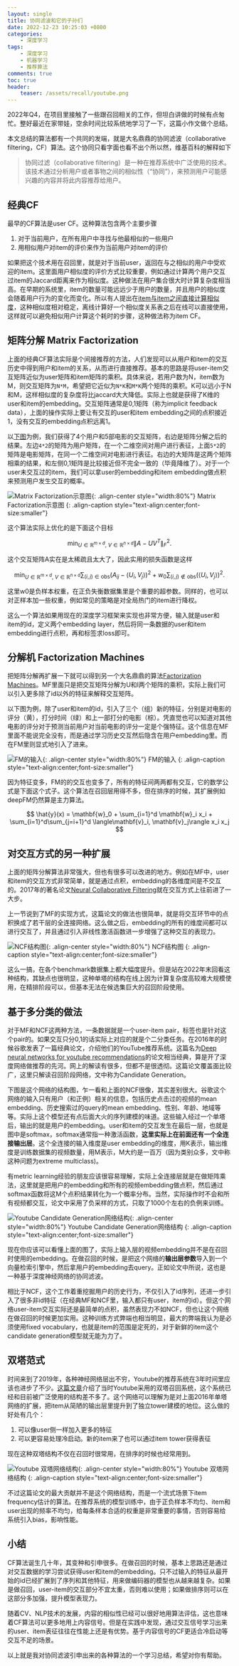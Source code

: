 ```yaml
---
layout: single
title: 协同滤波和它的子孙们
date: 2022-12-23 10:25:03 +0800
categories: 
    - 深度学习
tags: 
    - 深度学习
    - 机器学习
    - 推荐算法
comments: true
toc: true
header:
    teaser: /assets/recall/youtube.png
---
```


2022年Q4，在项目里接触了一些跟召回相关的工作，但坦白讲做的时候有点匆忙。整好最近在家带娃，空余时间比较系统地学习了一下，这篇小作文做个总结。

本文总结的算法都有一个共同的发端，就是大名鼎鼎的协同滤波（collaborative filtering，CF）算法。这个协同只看字面也看不出个所以然，维基百科的解释如下

> 协同过滤（collaborative filtering）是一种在推荐系统中广泛使用的技术。 该技术通过分析用户或者事物之间的相似性（“协同”），来预测用户可能感兴趣的内容并将此内容推荐给用户。

## 经典CF
最早的CF算法是user CF。这种算法包含两个主要步骤
1. 对于当前用户，在所有用户中寻找与他最相似的一些用户
2. 用相似用户对item的评价来作为当前用户对item的评价

如果把这个技术用在召回里，就是对于当前user，返回在与之相似的用户中受欢迎的item。这里面用户相似度的评价方式比较重要，例如通过计算两个用户交互过item的Jaccard距离来作为相似度。这种做法在用户集合很大时计算复杂度相当高。在早期的系统里，item的数量可能远远少于用户的数量，并且用户的相似度会随着用户行为的变化而变化。所以有人提出在[item与item之间直接计算相似度](https://www.cs.umd.edu/~samir/498/Amazon-Recommendations.pdf "Amazon.com Recommendations Item-to-Item Collaborative Filtering")，这种相似度相对稳定，离线计算好一个相似度关系表之后在线可以直接使用，这样就可以避免相似用户计算这个耗时的步骤，这种做法称为item CF。

## 矩阵分解 Matrix Factorization
上面的经典CF算法实际是个间接推荐的方法，人们发现可以从用户和item的交互历史中得到用户和item的关系，从而进行直接推荐。基本的思路是将user-item交互矩阵近似为user矩阵和item矩阵的乘积。具体来说，若用户数为N，item数为M，则交互矩阵为`N*M`，希望把它近似为`N*K`和`M*K`两个矩阵的乘积。K可以远小于N和M，这样相似度的复杂度将比jaccard大大降低。实际上也就是获得了K维的user和item的embedding。交互矩阵通常是0,1矩阵（称为implicit feedback data），上面的操作实际上要让有交互的user和item embedding之间的点积接近1，没有交互的embedding点积远离1。

以[下图](https://developers.google.com/machine-learning/recommendation/collaborative/matrix "Matrix Factorization")为例，我们获得了4个用户和5部电影的交互矩阵，右边是矩阵分解之后的结果。左边`4*2`的矩阵为用户矩阵，在一个二维空间对用户进行表征，上面`5*2`的矩阵是电影矩阵，在同一个二维空间对电影进行表征。右边的大矩阵是这两个矩阵相乘的结果，和左侧0,1矩阵是比较接近但不完全一致的（毕竟降维了）。对于一个user未交互过的item，我们可以拿user的embedding和item embedding做点积来预测用户发生交互的概率。

![Matrix Factorization示意图](/assets/recall/Matrixfactor.png){: .align-center style="width:80%"}
Matrix Factorization示意图
{: .align-caption style="text-align:center;font-size:smaller"}

这个算法实际上优化的是下面这个目标

$$
\min_{U \in \mathbb R^{m \times d},\ V \in \mathbb R^{n \times d}} \|A - U V^T\|_F^2.
$$

这个交互矩阵A实在是太稀疏且太大了，因此实用的损失函数是这样

$$
\min_{U \in \mathbb R^{m \times d},\ V \in \mathbb R^{n \times d}} \sum_{(i, j) \in \text{obs}} (A_{ij} - \langle U_{i}, V_{j} \rangle)^2 + w_0 \sum_{(i, j) \not \in \text{obs}} (\langle U_i, V_j\rangle)^2.
$$

这里w0是负样本权重，在正负失衡数据集里是个重要的超参数。同样的，也可以对正样本加一些权重，例如常见的策略是对全局热门的item进行降权。

这么一个算法如果用现在的深度学习框架来实现也非常方便，输入就是user和item的id，定义两个embedding layer，然后将同一条数据的user和item embedding进行点积，再和标签求loss即可。

## 分解机 Factorization Machines
把矩阵分解再扩展一下就可以得到另一个大名鼎鼎的算法[Factorization Machines](https://ieeexplore.ieee.org/document/5694074)。MF里面只是把交互矩阵分解为U和I两个矩阵的乘积，实际上我们可以引入更多除了id以外的特征来解释交互矩阵。

以下图为例，除了user和item的id，引入了三个（组）新的特征，分别是对电影的评分（黄），打分时间（绿）和上一部打分的电影（棕）。凭直觉也可以知道对其他电影的评分对于预测当前用户对当前电影的评分一定是个强特征。这个信息在MF里面不能说完全没有，而是通过学习历史交互然后隐含在用户embedding里。而在FM里则显式地引入了进来。

![FM的输入](/assets/recall/fm.png){: .align-center style="width:80%"}
FM的输入
{: .align-caption style="text-align:center;font-size:smaller"}

因为特征变多，FM的的交互也变多了，所有的特征间两两都有交互，它的数学公式是下面这个式子。这个算法在召回层用得不多，但在排序的时候，其扩展例如deepFM仍然算是主力算法。

$$
\hat{y}(x) = \mathbf{w}_0 + \sum_{i=1}^d \mathbf{w}_i x_i + \sum_{i=1}^d\sum_{j=i+1}^d \langle\mathbf{v}_i, \mathbf{v}_j\rangle x_i x_j
$$

## 对交互方式的另一种扩展
上面的矩阵分解算法非常强大，但也有很多可以改进的地方。例如在MF中，user和item的交互方式非常简单，就是通过点积，embedding的各维度间是不交互的。2017年的著名论文[Neural Collaborative Filtering](https://arxiv.org/abs/1708.05031 "Neural Collaborative Filtering")就在交互方式上往前进了一大步。

上一节说到了MF的实现方式，这篇论文的做法也很简单，就是将交互环节中的点积换成了若干层的全连接网络。这么做之后，embedding的所有的维度间都可以进行交互了，并且通过引入非线性激活函数进一步增强了这种交互的表现力。

![NCF结构图](/assets/recall/ncf.png){: .align-center style="width:80%"}
NCF结构图
{: .align-caption style="text-align:center;font-size:smaller"}

这么一搞，在各个benchmark数据集上都大幅度提升。但是站在2022年末回看这种结构，其缺点也很明显，这种单塔的结构在线上因为计算复杂度高较难大规模使用，在精排阶段可以，但基本无法在候选集巨大的召回阶段使用。

## 基于多分类的做法
对于MF和NCF这两种方法，一条数据就是一个user-item pair，标签也是针对这个pair的。如果交互只分0,1的话实际上对应的就是个二分类任务。在2016年的时候谷歌发表了一篇经典论文，介绍他们的YouTube推荐系统。这篇名为[Deep neural networks for youtube recommendations](https://dl.acm.org/doi/10.1145/2959100.2959190 "Deep neural networks for youtube recommendations")的论文相当经典，算是开了深度网络做推荐的先河。网上的解读有很多，但都不是很透彻。这篇论文覆盖面比较广，这里只解读召回阶段网络，文中称为Candidate Generation。

下图是这个网络的结构图，乍一看和上面的NCF很像，其实差别很大。谷歌这个网络的输入只有用户（和正例）相关的信息，包括历史点击过的视频的mean embedding、历史搜索过的query的mean embedding、性别、年龄、地域等等。实际上这个模型还有点后面大火的序列建模的味道。这些输入经过一个单塔后，输出的就是用户的embedding。user和item的交互发生在最后一层，也就是图中是softmax，softmax通常指一种激活函数，**这里实际上在前面还有一个全连接输出层**。这个全连接的输入维度是user embedding的维度，用K表示，输出维度是训练数据集的视频数量，用M表示，M大约是一百万（因为类别众多，文中称这种问题为extreme multiclass)。

有metric learning经验的朋友应该很容易理解，实际上全连接层就是在做矩阵乘法，这里就是把用户的embedding和所有的视频embedding做点积，然后通过softmax函数将这M个点积结果转化为一个概率分布。当然，实际操作时不会和所有视频都交互，论文中采用了负采样的方式，只取了1000个左右的负例来训练。

![Youtube Candidate Generation网络结构](/assets/recall/youtube.png){: .align-center style="width:80%"}
Youtube Candidate Generation网络结构
{: .align-caption style="text-align:center;font-size:smaller"}

现在你应该可以看懂上面的图了，实际上输入层的视频embedding并不是在召回时使用的embedding。在做召回的时候，是把这个网络的**输出层参数**导入到一个向量检索引擎中，然后拿用户的embedding去query。正如论文中所说，这也是一种基于深度神经网络的协同滤波。

相比于NCF，这个工作着重挖掘用户的历史行为，不仅引入了id序列，还进一步引入了很多非id特征（在经典MF和NCF里，输入都只有user，item的id）。但这个网络user-item交互实际还是最简单的点积，虽然表现力不如NCF，但也让这个网络在做召回的时候更加实用。这种训练方式弊端也相当明显，最大的弊端我认为是必须使用fixed vocabulary，也就是item的范围是定死的，对于新鲜的item这个candidate generation模型就无能为力了。

## 双塔范式
时间来到了2019年，各种神经网络层出不穷，Youtube的推荐系统在3年时间里应该也进步了不少。[这篇文章](https://research.google/pubs/pub48840/ "Sampling-Bias-Corrected Neural Modeling for Large Corpus Item Recommendations")介绍了当时Youtube采用的双塔召回系统，这个系统已经和目前被广泛使用的结构差不多了。这个网络可以理解为是对上面2016年单塔网络的扩展，把item从简陋的输出层里提升到了独立tower建模的地位。这么做的好处有几个：

1. 可以像user侧一样加入更多的特征
2. 可以更容易处理冷启动。新的item来了也可以通过item tower获得表征

现在这种双塔结构不仅在召回时很常用，在排序的时候也经常用到。

![Youtube 双塔网络结构](/assets/recall/tt.png){: .align-center style="width:80%"}
Youtube 双塔网络结构
{: .align-caption style="text-align:center;font-size:smaller"}

不过这篇论文的最大贡献并不是这个网络结构，而是一个流式场景下item frequency估计的算法。在推荐系统的模型训练中，由于正负样本不均匀、item和user出现的频率不均匀，给每条样本合适的权重是非常重要的事情，否则容易给系统引入bias，影响性能。

## 小结
CF算法诞生几十年，其变种和引申很多。在做召回的时候，基本上思路还是通过对交互数据的学习尝试获得user和item的embedding。只不过输入的特征从最开始的id已经扩展到了序列和其他特征，用来做编码器的模型也从越来越复杂。如果是做召回，user-item的交互部分不宜太重，否则难以使用；如果做排序则可以在这部分多加强，提升模型表现力。

随着CV、NLP技术的发展，内容的相似性已经可以很好地用算法评估，这也意味着CF算法可以更多地用上内容信号。但是在实践中发现，通过交互信号学习出来的user、item表征往往在性能上还是有优势。基于内容信号的CF更适合冷启动等交互不足的场景。

以上就是我对协同滤波引申出来的各种算法的一个学习总结，希望对你有帮助。